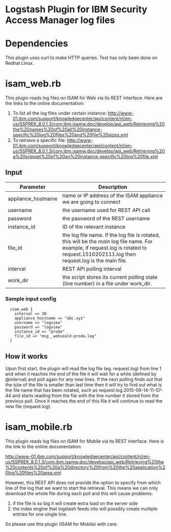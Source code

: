 # Logstash Plugin for IBM Security Access Manager log files

# Dependencies

This plugin uses curl to make HTTP queries. Test has only been done on Redhat Linux.  

# isam_web.rb

This plugin reads log files on ISAM for Web via its REST interface.  Here are the links to the online documentation:

1. To list all the log files under certain instance: 
  http://www-01.ibm.com/support/knowledgecenter/api/content/nl/en-us/SSPREK_8.0.1.3/com.ibm.isamw.doc/develop/api_web/Retrieving%20the%20names%20of%20all%20instance-specific%20log%20files%20and%20file%20sizes.xml
2. To retrieve a specific file:
  http://www-01.ibm.com/support/knowledgecenter/api/content/nl/en-us/SSPREK_8.0.1.3/com.ibm.isamw.doc/develop/api_web/Retrieving%20a%20snippet%20of%20an%20instance-specific%20log%20file.xml

## Input

| Parameter          | Description                                                                                                                                                                                 |
|--------------------|---------------------------------------------------------------------------------------------------------------------------------------------------------------------------------------------|
| appliance_hostname | name or IP address of the ISAM appliance we are going to connect                                                                                                                            |
| username           | the username used for REST API call                                                                                                                                                         |
| password           | the password of the REST username                                                                                                                                                           |
| instance_id        | ID of the relevant instance                                                                                                                                                                 |
| file_id            | the log file name.  If the log file is rotated, this will be the *main* log file name.  For example, if request.log is rotated to request.1510202111.log then request.log is the main file. |
| interval           | REST API polling interval                                                                                                                                                                   |
| work_dir           | the script stores its current polling state (line number) in a file under work_dir.                                                                                                         |

### Sample input config
```
  isam_web {
    interval => 30
    appliance_hostname => "abc.xyz"
    username => "logview"
    password => "logview"
    instance_id => "proda"
    file_id => "msg__webseald-proda.log"
  }
```
## How it works
Upon first start, the plugin will read the log file (eg. request.log) from line 1 and when it reaches the end of the file it will wait for a while (defined by @interval) and poll again for any new lines.  If the next polling finds out that the size of the file is smaller than last time then it will try to find out what is the file name that has been rotated, such as request.log.2015-09-14-11-07-44 and starts reading from the file with the line number it stored from the previous poll.  Once it reaches the end of this file it will continue to read the new file (request.log).

# isam_mobile.rb

This plugin reads log files on ISAM for Mobile via its REST interface.  Here is the link to the online documentation:

  http://www-01.ibm.com/support/knowledgecenter/api/content/nl/en-us/SSPREK_8.0.1.3/com.ibm.isamw.doc/develop/api_web/Retrieving%20the%20contents%20of%20a%20directory%20from%20the%20application%20log%20files%20area.xml

However, this REST API does not provide the option to specify from which line of the log that we want to start the retrieval. This means we can only download the whole file during each poll and this will cause problems:

1. if the file is so big it will create extra load on the server side
2. the index engine that logstash feeds into will possibly create multiple entries for one single line.

So please use this plugin (ISAM for Mobile) with care.
